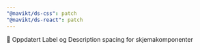 ```yaml
---
"@navikt/ds-css": patch
"@navikt/ds-react": patch
---
```


:lipstick: Oppdatert Label og Description spacing for skjemakomponenter

